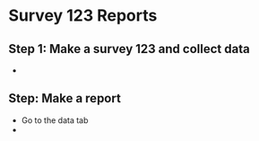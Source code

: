# Survey 123 Reports

## Step 1: Make a survey 123 and collect data
-

## Step: Make a report
- Go to the data tab
- 
